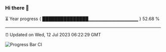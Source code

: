 ### Hi there 👋

⏳ Year progress { ███████████████▁▁▁▁▁▁▁▁▁▁▁▁▁▁▁ } 52.68 %

---

⏰ Updated on Wed, 12 Jul 2023 06:22:29 GMT

![Progress Bar CI](https://github.com/liununu/liununu/workflows/Progress%20Bar%20CI/badge.svg)
